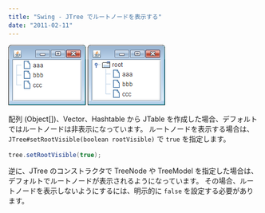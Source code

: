 ```yaml
---
title: "Swing - JTree でルートノードを表示する"
date: "2011-02-11"
---
```


![jtree-vector.png](./jtree-vector.png)
![jtree-vector-with-root.png](./jtree-vector-with-root.png)

配列 (Object[])、Vector、Hashtable から JTable を作成した場合、デフォルトではルートノードは非表示になっています。
ルートノードを表示する場合は、`JTree#setRootVisible(boolean rootVisible)` で `true` を指定します。

~~~ java
tree.setRootVisible(true);
~~~

逆に、JTree のコンストラクタで TreeNode や TreeModel を指定した場合は、デフォルトでルートノードが表示されるようになっています。
その場合、ルートノードを表示しないようにするには、明示的に `false` を設定する必要があります。

